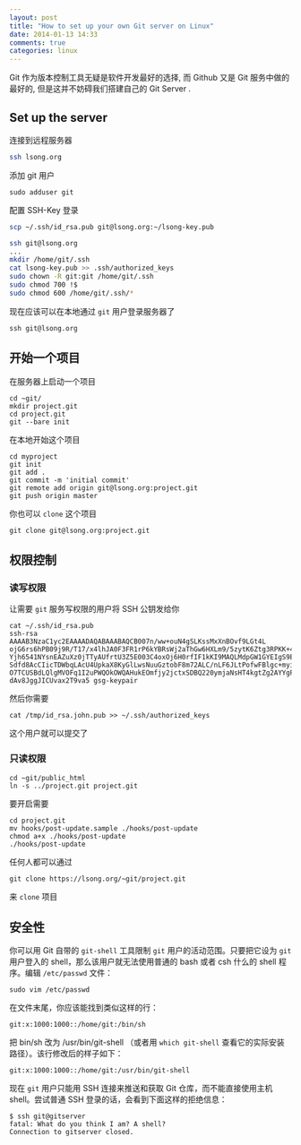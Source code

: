 ```yaml
---
layout: post
title: "How to set up your own Git server on Linux"
date: 2014-01-13 14:33
comments: true
categories: linux
---
```


Git 作为版本控制工具无疑是软件开发最好的选择, 而 Github 又是 Git 服务中做的最好的, 但是这并不妨碍我们搭建自己的 Git Server .


## Set up the server

连接到远程服务器

```bash
ssh lsong.org
```

添加 git 用户

	sudo adduser git

配置 SSH-Key 登录

```bash
scp ~/.ssh/id_rsa.pub git@lsong.org:~/lsong-key.pub

ssh git@lsong.org
...
mkdir /home/git/.ssh
cat lsong-key.pub >> .ssh/authorized_keys
sudo chown -R git:git /home/git/.ssh
sudo chmod 700 !$
sudo chmod 600 /home/git/.ssh/*
```

现在应该可以在本地通过 	`git` 用户登录服务器了

	ssh git@lsong.org


## 开始一个项目

在服务器上启动一个项目

	cd ~git/
	mkdir project.git
	cd project.git
	git --bare init

在本地开始这个项目

	cd myproject
	git init
	git add .
	git commit -m 'initial commit'
	git remote add origin git@lsong.org:project.git
	git push origin master

你也可以 `clone` 这个项目

	git clone git@lsong.org:project.git

## 权限控制

### 读写权限

让需要 `git` 服务写权限的用户将 SSH 公钥发给你

	cat ~/.ssh/id_rsa.pub
	ssh-rsa AAAAB3NzaC1yc2EAAAADAQABAAABAQCB007n/ww+ouN4gSLKssMxXnBOvf9LGt4L
	ojG6rs6hPB09j9R/T17/x4lhJA0F3FR1rP6kYBRsWj2aThGw6HXLm9/5zytK6Ztg3RPKK+4k
	Yjh6541NYsnEAZuXz0jTTyAUfrtU3Z5E003C4oxOj6H0rfIF1kKI9MAQLMdpGW1GYEIgS9Ez
	Sdfd8AcCIicTDWbqLAcU4UpkaX8KyGlLwsNuuGztobF8m72ALC/nLF6JLtPofwFBlgc+myiv
	O7TCUSBdLQlgMVOFq1I2uPWQOkOWQAHukEOmfjy2jctxSDBQ220ymjaNsHT4kgtZg2AYYgPq
	dAv8JggJICUvax2T9va5 gsg-keypair

然后你需要

	cat /tmp/id_rsa.john.pub >> ~/.ssh/authorized_keys

这个用户就可以提交了

### 只读权限

	cd ~git/public_html
	ln -s ../project.git project.git

要开启需要

	cd project.git
	mv hooks/post-update.sample ./hooks/post-update
	chmod a+x ./hooks/post-update
	./hooks/post-update

任何人都可以通过

	git clone https://lsong.org/~git/project.git

来 `clone` 项目

## 安全性

你可以用 Git 自带的 `git-shell` 工具限制 `git` 用户的活动范围。只要把它设为 `git` 用户登入的 shell，那么该用户就无法使用普通的 bash 或者 csh 什么的 shell 程序。编辑 `/etc/passwd` 文件：

	sudo vim /etc/passwd

在文件末尾，你应该能找到类似这样的行：

	git:x:1000:1000::/home/git:/bin/sh

把 	bin/sh	 改为 	/usr/bin/git-shell	 （或者用 `which git-shell` 查看它的实际安装路径）。该行修改后的样子如下：

	git:x:1000:1000::/home/git:/usr/bin/git-shell

现在 `git` 用户只能用 SSH 连接来推送和获取 Git 仓库，而不能直接使用主机 shell。尝试普通 SSH 登录的话，会看到下面这样的拒绝信息：

	$ ssh git@gitserver
	fatal: What do you think I am? A shell?
	Connection to gitserver closed.
